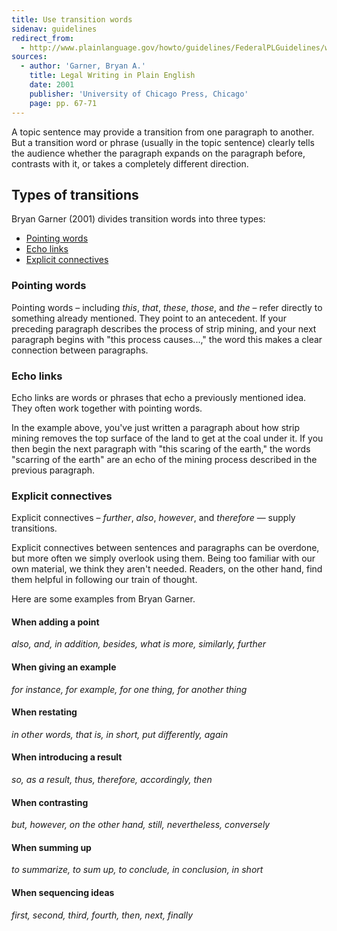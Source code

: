 ```yaml
---
title: Use transition words
sidenav: guidelines
redirect_from:
  - http://www.plainlanguage.gov/howto/guidelines/FederalPLGuidelines/writeTransitions.cfm
sources:
  - author: 'Garner, Bryan A.'
    title: Legal Writing in Plain English
    date: 2001
    publisher: 'University of Chicago Press, Chicago'
    page: pp. 67-71
---
```


A topic sentence may provide a transition from one paragraph to another. But a transition word or phrase (usually in the topic sentence) clearly tells the audience whether the paragraph expands on the paragraph before, contrasts with it, or takes a completely different direction.

## Types of transitions

Bryan Garner (2001) divides transition words into three types:

- [Pointing words](#pointing-words)
- [Echo links](#echo-links)
- [Explicit connectives](#explicit-connectives)

### Pointing words

Pointing words – including _this_, _that_, _these_, _those_, and _the_ – refer directly to something already mentioned. They point to an antecedent. If your preceding paragraph describes the process of strip mining, and your next paragraph begins with "this process causes...," the word this makes a clear connection between paragraphs.

### Echo links

Echo links are words or phrases that echo a previously mentioned idea. They often work together with pointing words.

In the example above, you've just written a paragraph about how strip mining removes the top surface of the land to get at the coal under it. If you then begin the next paragraph with "this scaring of the earth," the words "scarring of the earth" are an echo of the mining process described in the previous paragraph.

### Explicit connectives

Explicit connectives – _further_, _also_, _however_, and _therefore_ — supply transitions.

Explicit connectives between sentences and paragraphs can be overdone, but more often we simply overlook using them. Being too familiar with our own material, we think they aren't needed. Readers, on the other hand, find them helpful in following our train of thought.

Here are some examples from Bryan Garner.

#### When adding a point

_also, and, in addition, besides, what is more, similarly, further_

#### When giving an example

_for instance, for example, for one thing, for another thing_

#### When restating

_in other words, that is, in short, put differently, again_

#### When introducing a result

_so, as a result, thus, therefore, accordingly, then_

#### When contrasting

_but, however, on the other hand, still, nevertheless, conversely_

#### When summing up

_to summarize, to sum up, to conclude, in conclusion, in short_

#### When sequencing ideas

_first, second, third, fourth, then, next, finally_
